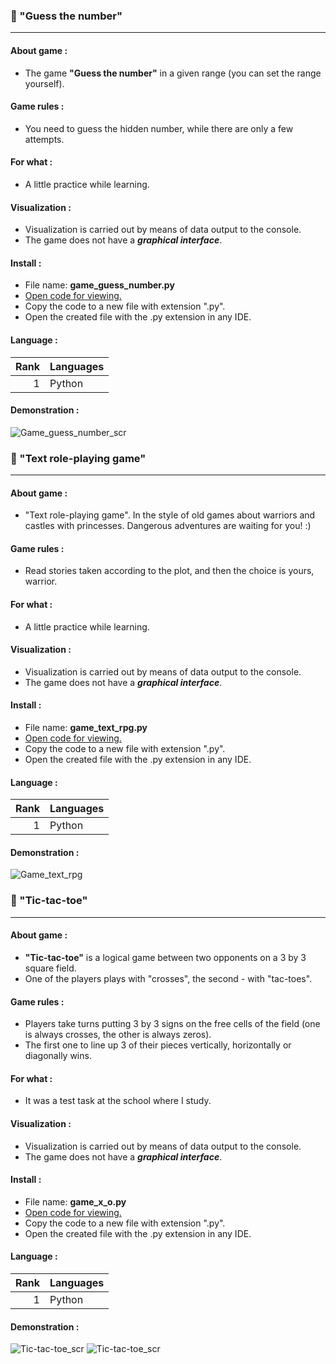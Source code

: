 ### :game_die: "Guess the number"

---

#### About game :
- The game __"Guess the number"__ in a given range (you can set the range yourself).

#### Game rules :
- You need to guess the hidden number, while there are only a few attempts.

#### For what :
- A little practice while learning.

#### Visualization :
- Visualization is carried out by means of data output to the console. 
- The game does not have a ***graphical interface***.

#### Install :
- File name: __game_guess_number.py__
- [Open code for viewing.](https://github.com/ra1ngts/games/blob/master/game_guess_number.py)
- Copy the code to a new file with extension ".py".
- Open the created file with the .py extension in any IDE.

#### Language :
| Rank | Languages |
|-----:|-----------|
|     1| Python    |

#### Demonstration :
![Game_guess_number_scr](https://user-images.githubusercontent.com/122100029/212684726-1859c9fb-0500-4b32-8a7c-615028f603a3.gif)

### :game_die: "Text role-playing game"

---

#### About game :
- "Text role-playing game". In the style of old games about warriors and castles with princesses. Dangerous adventures are waiting for you! :)

#### Game rules :
- Read stories taken according to the plot, and then the choice is yours, warrior.

#### For what :
- A little practice while learning.

#### Visualization :
- Visualization is carried out by means of data output to the console. 
- The game does not have a ***graphical interface***.

#### Install :
- File name: __game_text_rpg.py__
- [Open code for viewing.](https://github.com/ra1ngts/games/blob/master/game_text_rpg.py)
- Copy the code to a new file with extension ".py".
- Open the created file with the .py extension in any IDE.

#### Language :
| Rank | Languages |
|-----:|-----------|
|     1| Python    |

#### Demonstration :
![Game_text_rpg](https://user-images.githubusercontent.com/122100029/212684780-dc5c7ab2-5c6c-4465-8d0a-c2db74495d2f.jpg)

### :game_die: "Tic-tac-toe"

---

#### About game :
- __"Tic-tac-toe"__ is a logical game between two opponents on a 3 by 3 square field. 
- One of the players plays with "crosses", the second - with "tac-toes".

#### Game rules :
- Players take turns putting 3 by 3 signs on the free cells of the field (one is always crosses, the other is always zeros). 
- The first one to line up 3 of their pieces vertically, horizontally or diagonally wins.

#### For what :
- It was a test task at the school where I study.

#### Visualization :
- Visualization is carried out by means of data output to the console. 
- The game does not have a ***graphical interface***.

#### Install :
- File name: __game_x_o.py__
- [Open code for viewing.](https://github.com/ra1ngts/games/blob/master/game_x_o_rl.py)
- Copy the code to a new file with extension ".py".
- Open the created file with the .py extension in any IDE.

#### Language :
| Rank | Languages |
|-----:|-----------|
|     1| Python    |

#### Demonstration :
![Tic-tac-toe_scr](https://user-images.githubusercontent.com/122100029/212684828-5fb4066a-dbf0-4e0d-82e6-8ea1419c73c1.gif)
![Tic-tac-toe_scr](https://user-images.githubusercontent.com/122100029/212684835-c84dfb09-627e-4cfd-a029-c63ce7f48f7b.jpg)
